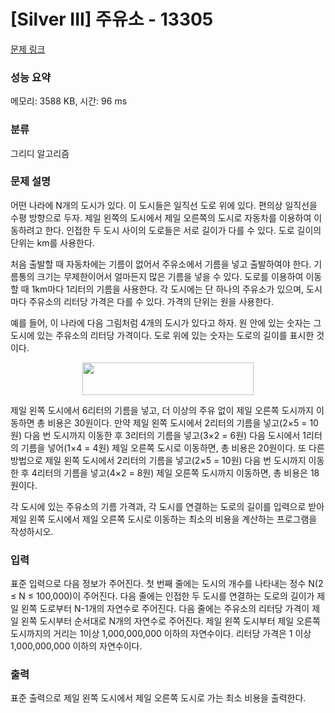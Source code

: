 # [Silver III] 주유소 - 13305 

[문제 링크](https://www.acmicpc.net/problem/13305) 

### 성능 요약

메모리: 3588 KB, 시간: 96 ms

### 분류

그리디 알고리즘

### 문제 설명

<p>어떤 나라에 N개의 도시가 있다. 이 도시들은 일직선 도로 위에 있다. 편의상 일직선을 수평 방향으로 두자. 제일 왼쪽의 도시에서 제일 오른쪽의 도시로 자동차를 이용하여 이동하려고 한다. 인접한 두 도시 사이의 도로들은 서로 길이가 다를 수 있다. 도로 길이의 단위는 km를 사용한다.</p>

<p>처음 출발할 때 자동차에는 기름이 없어서 주유소에서 기름을 넣고 출발하여야 한다. 기름통의 크기는 무제한이어서 얼마든지 많은 기름을 넣을 수 있다. 도로를 이용하여 이동할 때 1km마다 1리터의 기름을 사용한다. 각 도시에는 단 하나의 주유소가 있으며, 도시 마다 주유소의 리터당 가격은 다를 수 있다. 가격의 단위는 원을 사용한다.</p>

<p>예를 들어, 이 나라에 다음 그림처럼 4개의 도시가 있다고 하자. 원 안에 있는 숫자는 그 도시에 있는 주유소의 리터당 가격이다. 도로 위에 있는 숫자는 도로의 길이를 표시한 것이다. </p>

<p style="text-align: center;"><img alt="" src="https://onlinejudgeimages.s3-ap-northeast-1.amazonaws.com/problem/13305/1.png" style="height:52px; width:274px"></p>

<p>제일 왼쪽 도시에서 6리터의 기름을 넣고, 더 이상의 주유 없이 제일 오른쪽 도시까지 이동하면 총 비용은 30원이다. 만약 제일 왼쪽 도시에서 2리터의 기름을 넣고(2×5 = 10원) 다음 번 도시까지 이동한 후 3리터의 기름을 넣고(3×2 = 6원) 다음 도시에서 1리터의 기름을 넣어(1×4 = 4원) 제일 오른쪽 도시로 이동하면, 총 비용은 20원이다. 또 다른 방법으로 제일 왼쪽 도시에서 2리터의 기름을 넣고(2×5 = 10원) 다음 번 도시까지 이동한 후 4리터의 기름을 넣고(4×2 = 8원) 제일 오른쪽 도시까지 이동하면, 총 비용은 18원이다.</p>

<p>각 도시에 있는 주유소의 기름 가격과, 각 도시를 연결하는 도로의 길이를 입력으로 받아 제일 왼쪽 도시에서 제일 오른쪽 도시로 이동하는 최소의 비용을 계산하는 프로그램을 작성하시오.</p>

### 입력 

 <p>표준 입력으로 다음 정보가 주어진다. 첫 번째 줄에는 도시의 개수를 나타내는 정수 N(2 ≤ N ≤ 100,000)이 주어진다. 다음 줄에는 인접한 두 도시를 연결하는 도로의 길이가 제일 왼쪽 도로부터 N-1개의 자연수로 주어진다. 다음 줄에는 주유소의 리터당 가격이 제일 왼쪽 도시부터 순서대로 N개의 자연수로 주어진다. 제일 왼쪽 도시부터 제일 오른쪽 도시까지의 거리는 1이상 1,000,000,000 이하의 자연수이다. 리터당 가격은 1 이상 1,000,000,000 이하의 자연수이다. </p>

### 출력 

 <p>표준 출력으로 제일 왼쪽 도시에서 제일 오른쪽 도시로 가는 최소 비용을 출력한다. </p>

